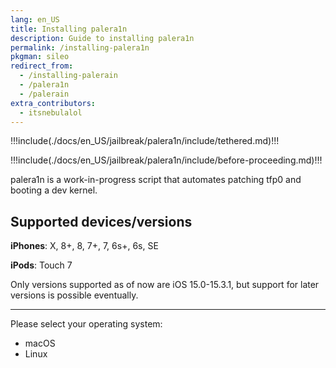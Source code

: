 ```yaml
---
lang: en_US
title: Installing palera1n
description: Guide to installing palera1n
permalink: /installing-palera1n
pkgman: sileo
redirect_from:
  - /installing-palerain
  - /palera1n
  - /palerain
extra_contributors:
  - itsnebulalol
---
```


!!!include(./docs/en_US/jailbreak/palera1n/include/tethered.md)!!!

!!!include(./docs/en_US/jailbreak/palera1n/include/before-proceeding.md)!!!

palera1n is a work-in-progress script that automates patching tfp0 and booting a dev kernel.

## Supported devices/versions

__iPhones__: X, 8+, 8, 7+, 7, 6s+, 6s, SE

__iPods__: Touch 7

Only versions supported as of now are iOS 15.0-15.3.1, but support for later versions is possible eventually.

---

Please select your operating system:
- <router-link to="/installing-palera1n/macos/">macOS</router-link>
- <router-link to="/installing-palera1n/linux/">Linux</router-link>
